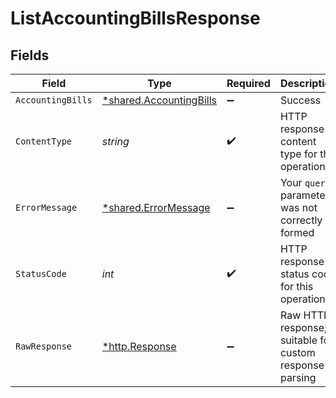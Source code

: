 # ListAccountingBillsResponse


## Fields

| Field                                                             | Type                                                              | Required                                                          | Description                                                       |
| ----------------------------------------------------------------- | ----------------------------------------------------------------- | ----------------------------------------------------------------- | ----------------------------------------------------------------- |
| `AccountingBills`                                                 | [*shared.AccountingBills](../../models/shared/accountingbills.md) | :heavy_minus_sign:                                                | Success                                                           |
| `ContentType`                                                     | *string*                                                          | :heavy_check_mark:                                                | HTTP response content type for this operation                     |
| `ErrorMessage`                                                    | [*shared.ErrorMessage](../../models/shared/errormessage.md)       | :heavy_minus_sign:                                                | Your `query` parameter was not correctly formed                   |
| `StatusCode`                                                      | *int*                                                             | :heavy_check_mark:                                                | HTTP response status code for this operation                      |
| `RawResponse`                                                     | [*http.Response](https://pkg.go.dev/net/http#Response)            | :heavy_minus_sign:                                                | Raw HTTP response; suitable for custom response parsing           |